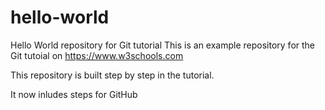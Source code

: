 # hello-world
Hello World repository for Git tutorial
This is an example repository for the Git tutoial on https://www.w3schools.com

This repository is built step by step in the tutorial.

It now inludes steps for GitHub
